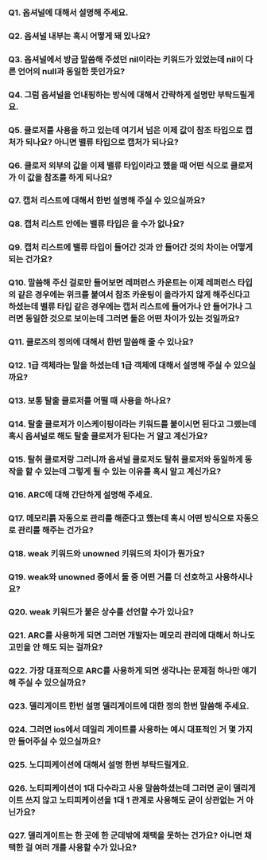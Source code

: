 ### Q1. 옵셔널에 대해서 설명해 주세요.

### Q2. 옵셔널 내부는 혹시 어떻게 돼 있나요?

### Q3. 옵셔널에서 방금 말씀해 주셨던 nil이라는 키워드가 있었는데 nil이 다른 언어의 null과 동일한 뜻인가요?

### Q4. 그럼 옵셔널을 언내핑하는 방식에 대해서 간략하게 설명만 부탁드릴게요.

### Q5. 클로저를 사용을 하고 있는데 여기서 넘은 이제 값이 참조 타입으로 캡처가 되나요? 아니면 밸류 타입으로 캡처가 되나요?

### Q6. 클로저 외부의 값을 이제 밸류 타입이라고 했을 때 어떤 식으로 클로저가 이 값을 참조를 하게 되나요?

### Q7. 캡처 리스트에 대해서 한번 설명해 주실 수 있으실까요?

### Q8. 캡처 리스트 안에는 밸류 타입은 올 수가 없나요?

### Q9. 캡처 리스트에 밸류 타입이 들어간 것과 안 들어간 것의 차이는 어떻게 되는 건가요?

### Q10. 말씀해 주신 걸로만 들어보면 레퍼런스 카운트는 이제 레퍼런스 타입의 같은 경우에는 위크를 붙여서 참조 카운팅이 올라가지 않게 해주신다고 하셨는데 밸류 타입 같은 경우에는 캡처 리스트에 들어가나 안 들어가나 그러면 동일한 것으로 보이는데 그러면 둘은 어떤 차이가 있는 것일까요?

### Q11. 클로즈의 정의에 대해서 한번 말씀해 줄 수 있나요?

### Q12. 1급 객체라는 말을 하셨는데 1급 객체에 대해서 설명해 주실 수 있으실까요?

### Q13. 보통 탈출 클로저를 어떨 때 사용을 하나요?

### Q14. 탈출 클로저가 이스케이핑이라는 키워드를 붙이시면 된다고 그랬는데 혹시 옵셔널로 해도 탈출 클로저가 된다는 거 알고 계신가요?

### Q15. 탈취 클로저랑 그러니까 옵셔널 클로저도 탈취 클로저와 동일하게 동작을 할 수 있는데 그렇게 될 수 있는 이유를 혹시 알고 계신가요?

### Q16. ARC에 대해 간단하게 설명해 주세요.

### Q17. 메모리륽 자동으로 관리를 해준다고 했는데 혹시 어떤 방식으로 자동으로 관리를 해주는 건가요?

### Q18. weak 키워드와 unowned 키워드의 차이가 뭔가요?

### Q19. weak와 unowned 중에서 둘 중 어떤 거를 더 선호하고 사용하시나요?

### Q20. weak 키워드가 붙은 상수를 선언할 수가 있나요?

### Q21. ARC를 사용하게 되면 그러면 개발자는 메모리 관리에 대해서 하나도 고민을 안 해도 되는 걸까요?

### Q22. 가장 대표적으로 ARC를 사용하게 되면 생각나는 문제점 하나만 얘기해 주실 수 있으실까요?

### Q23. 델리게이트 한번 설명 델리게이트에 대한 정의 한번 말씀해 주세요.

### Q24. 그러면 ios에서 데일리 게이트를 사용하는 예시 대표적인 거 몇 가지만 들어주실 수 있으실까요?

### Q25. 노디피케이션에 대해서 설명 한번 부탁드릴게요.

### Q26. 노티피케이션이 1대 다수라고 사용 말씀하셨는데 그러면 굳이 델리게이트 쓰지 않고 노티피케이션을 1대 1 관계로 사용해도 굳이 상관없는 거 아닌가요?

### Q27. 델리게이트는 한 곳에 한 군데밖에 채택을 못하는 건가요? 아니면 채택한 걸 여러 개를 사용할 수가 있나요?
